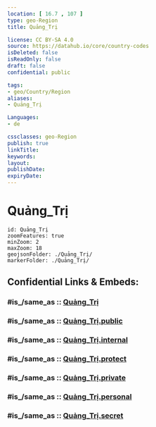 ```yaml
---
location: [ 16.7 , 107 ] 
type: geo-Region
title: Quảng_Trị

license: CC BY-SA 4.0
source: https://datahub.io/core/country-codes
isDeleted: false
isReadOnly: false
draft: false
confidential: public

tags:
- geo/Country/Region
aliases:
- Quảng_Trị

Languages:
- de

cssclasses: geo-Region
publish: true
linkTitle: 
keywords: 
layout: 
publishDate: 
expiryDate: 
---
```


# Quảng_Trị

```leaflet
id: Quảng_Trị
zoomFeatures: true 
minZoom: 2 
maxZoom: 18
geojsonFolder: ./Quảng_Trị/
markerFolder: ./Quảng_Trị/
```


## Confidential Links & Embeds: 

### #is_/same_as :: [Quảng_Trị](/_Standards/Earth/Continent/Asia/Asia~South~East/Vietnam/Provinces~Vietnam/Quảng_Trị.md) 

### #is_/same_as :: [Quảng_Trị.public](/_public/Earth/Continent/Asia/Asia~South~East/Vietnam/Provinces~Vietnam/Quảng_Trị.public.md) 

### #is_/same_as :: [Quảng_Trị.internal](/_internal/Earth/Continent/Asia/Asia~South~East/Vietnam/Provinces~Vietnam/Quảng_Trị.internal.md) 

### #is_/same_as :: [Quảng_Trị.protect](/_protect/Earth/Continent/Asia/Asia~South~East/Vietnam/Provinces~Vietnam/Quảng_Trị.protect.md) 

### #is_/same_as :: [Quảng_Trị.private](/_private/Earth/Continent/Asia/Asia~South~East/Vietnam/Provinces~Vietnam/Quảng_Trị.private.md) 

### #is_/same_as :: [Quảng_Trị.personal](/_personal/Earth/Continent/Asia/Asia~South~East/Vietnam/Provinces~Vietnam/Quảng_Trị.personal.md) 

### #is_/same_as :: [Quảng_Trị.secret](/_secret/Earth/Continent/Asia/Asia~South~East/Vietnam/Provinces~Vietnam/Quảng_Trị.secret.md)

